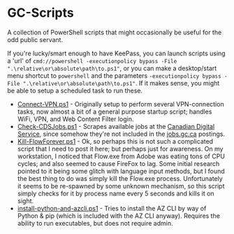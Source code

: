 # GC-Scripts
A collection of PowerShell scripts that might occasionally be useful for the odd public servant.

If you're lucky/smart enough to have KeePass, you can launch scripts using a 'url' of `cmd://powershell -executionpolicy bypass -File ".\relative\or\absolute\path\to.ps1"`, or you can make a desktop/start menu shortcut to `powershell` and the parameters `-executionpolicy bypass -File ".\relative\or\absolute\path\to.ps1"`. If it makes sense, you might be able to setup a scheduled task to run these. 

* [Connect-VPN.ps1](./Connect-VPN.ps1) - Originally setup to perform several VPN-connection tasks, now almost a bit of a general purpose startup script; handles WiFi, VPN, and Web Content Filter login.
* [Check-CDSJobs.ps1](./Check-CDSJobs.ps1) - Scrapes available jobs at the [Canadian Digital Service](https://digital.canada.ca/join-our-team/), since somehow they're not included in the [jobs.gc.ca](https://emploisfp-psjobs.cfp-psc.gc.ca/psrs-srfp/applicant/page2440?fromMenu=true&toggleLanguage=en) postings. 
* [Kill-FlowForever.ps1](./Kill-FlowForever.ps1) - Ok, so perhaps this is not such a complicated script that I need to post it here; but perhaps just for awareness. On my workstation, I noticed that Flow.exe from Adobe was eating tons of CPU cycles; and also seemed to cause FireFox to lag. Some initial research pointed to it being some glitch with language input methods, but I found the best thing to do was simply kill the Flow.exe process. Unfortunately it seems to be re-spawned by some unknown mechanism, so this script simply checks for it by process name every 5 seconds and kills it on sight.
* [install-python-and-azcli.ps1](./install-python-and-azcli.ps1) - Tries to install the AZ CLI by way of Python & pip (which is included with the AZ CLI anyway). Requires the ability to run executables, but does not require admin.
